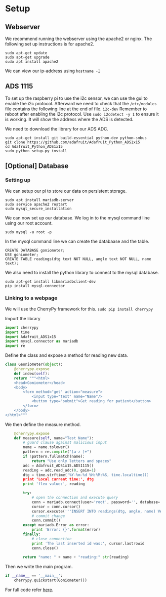 # Setup
## Webserver
We recommend running the webserver using the apache2 or nginx. The following set up instructions is for apache2.
```
sudo apt-get update
sudo apt-get upgrade
sudo apt install apache2
```

We can view our ip-address using ```hostname -I```

## ADS 1115
To set up the raspberry pi to use the i2c sensor, we can use the gui to enable the i2c protocol. Afterward we need to check that the ```/etc/modules``` file contains the following line at the end of file.
```i2c-dev```
Remember to reboot after enabling the i2c protocol.
Use ```sudo i2cdetect -y 1``` to ensure it is working. It will show the address where the ADS is detected.

We need to download the library for our ADS ADC.
```
sudo apt-get install git build-essential python-dev python-smbus
git clone https://github.com/adafruit/Adafruit_Python_ADS1x15
cd Adafruit_Python_ADS1x15
sudo python setup.py install
```

## [Optional] Database
### Setting up
We can setup our pi to store our data on persistent storage.
```
sudo apt install mariadb-server
sudo service apache2 restart
sudo mysql_secure_installation
```

We can now set up our database. We log in to the mysql command line using our root account.
```
sudo mysql -u root -p
```

In the mysql command line we can create the databaase and the table.
```
CREATE DATABASE goniometer;
USE goniometer;
CREATE TABLE readings(dtg text NOT NULL, angle text NOT NULL, name text);
```

We also need to install the python library to connect to the mysql database.
```
sudo apt-get install libmariadbclient-dev
pip install mysql-connector
```

### Linking to a webpage
We will use the CherryPy framework for this.
```sudo pip install cherrypy```

Import the library
```python
import cherrypy
import time
import Adafruit_ADS1x15
import mysql.connector as mariadb
import re
```

Define the class and expose a method for reading new data.
```python
class Geoniometer(object):
    @cherrypy.expose
    def index(self):
    return """<html>
    <head>Goniometer</head>
    <body>
        <form method="get" action="measure">
            <input type="text" name="Name"/>
            <button type="submit">Get reading for patient</button>
        </form>
    </body>
</html>"""
```

We then define the measure method.
```python
    @cherrypy.expose
    def measure(self, name="Test Name"):
        # guard clause against malicious input
        name = name.tolower()
        pattern = re.compile("[a-z ]+")
        if !pattern.fullmatch(name):
            return "Use only letters and spaces"
        adc = Adafruit_ADS1x15.ADS1115()
        reading = adc.read_adc(0, gain=1)
        dtg = time.strftime('%Y-%m-%d %H:%M:%S, time.localtime())
        print 'Local current time:', dtg
        print 'flex value:', reading

        try:
            # open the connection and execute query
            conn = mariadb.connect(user='root', password='', database='goniometer')
            cursor = conn.cursor()
            cursor.execute('''INSERT INTO readings(dtg, angle, name) VALUES(%s,%s,%s)''', (dtg,reading,name))
            # commit change
            conn.commit()
        except mariadb.Error as error:
            print 'Error: {}'.format(error)
        finally:
            # close connection
            print 'The last inserted id was:', cursor.lastrowid
            conn.close()
            
        return "name: " + name + "reading:" str(reading)
```

Then we write the main program.
```python
if __name__ == '__main__':
    cherrypy.quickstart(Goniometer())
```

For full code refer [here](https://github.com/ece4180/ece4180.github.io/blob/master/recorddb.py).
